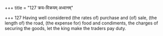 +++
title = "127 क्रय-विक्रयम् अध्वानम्"

+++
127	Having well considered (the rates of) purchase and (of) sale, (the length of) the road, (the expense for) food and condiments, the charges of securing the goods, let the king make the traders pay duty.